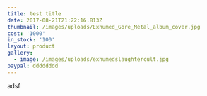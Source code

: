 ```yaml
---
title: test title
date: 2017-08-21T21:22:16.813Z
thumbnail: /images/uploads/Exhumed_Gore_Metal_album_cover.jpg
cost: '1000'
in_stock: '100'
layout: product
gallery:
  - image: /images/uploads/exhumedslaughtercult.jpg
paypal: dddddddd
---
```

adsf
